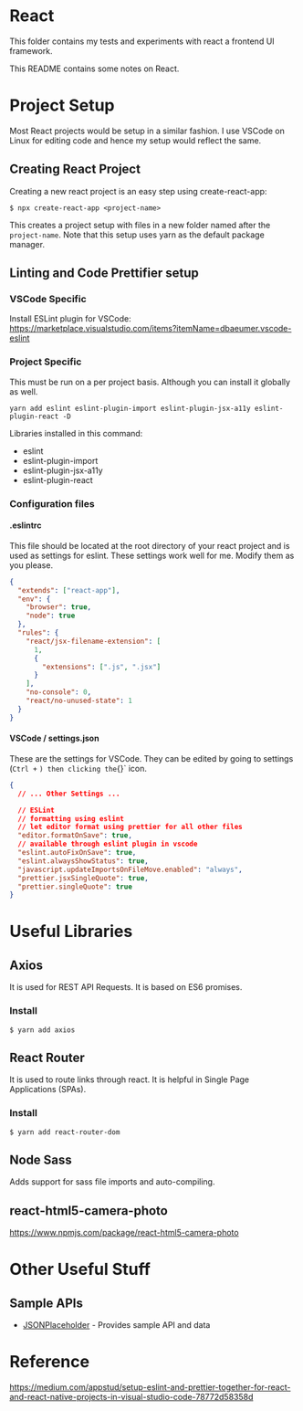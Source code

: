 # React

This folder contains my tests and experiments with react a frontend UI framework.

This README contains some notes on React.

# Project Setup

Most React projects would be setup in a similar fashion. I use VSCode on Linux for editing code and hence my setup would reflect the same.

## Creating React Project

Creating a new react project is an easy step using create-react-app:

```
$ npx create-react-app <project-name>
```

This creates a project setup with files in a new folder named after the `project-name`. Note that this setup uses yarn as the default package manager.

## Linting and Code Prettifier setup

### VSCode Specific

Install ESLint plugin for VSCode: <https://marketplace.visualstudio.com/items?itemName=dbaeumer.vscode-eslint>

### Project Specific

This must be run on a per project basis. Although you can install it globally as well.

```
yarn add eslint eslint-plugin-import eslint-plugin-jsx-a11y eslint-plugin-react -D
```

Libraries installed in this command:

- eslint
- eslint-plugin-import
- eslint-plugin-jsx-a11y
- eslint-plugin-react

### Configuration files

#### .eslintrc

This file should be located at the root directory of your react project and is used as settings for eslint. These settings work well for me. Modify them as you please.

```json
{
  "extends": ["react-app"],
  "env": {
    "browser": true,
    "node": true
  },
  "rules": {
    "react/jsx-filename-extension": [
      1,
      {
        "extensions": [".js", ".jsx"]
      }
    ],
    "no-console": 0,
    "react/no-unused-state": 1
  }
}
```

#### VSCode / settings.json

These are the settings for VSCode. They can be edited by going to settings (`Ctrl +` `) then clicking the`{}` icon.

```json
{
  // ... Other Settings ...

  // ESLint
  // formatting using eslint
  // let editor format using prettier for all other files
  "editor.formatOnSave": true,
  // available through eslint plugin in vscode
  "eslint.autoFixOnSave": true,
  "eslint.alwaysShowStatus": true,
  "javascript.updateImportsOnFileMove.enabled": "always",
  "prettier.jsxSingleQuote": true,
  "prettier.singleQuote": true
}
```

# Useful Libraries

## Axios

It is used for REST API Requests. It is based on ES6 promises.

### Install

```
$ yarn add axios
```

## React Router

It is used to route links through react. It is helpful in Single Page Applications (SPAs).

### Install

```
$ yarn add react-router-dom
```

## Node Sass

Adds support for sass file imports and auto-compiling.

## react-html5-camera-photo

https://www.npmjs.com/package/react-html5-camera-photo

# Other Useful Stuff

## Sample APIs

- [JSONPlaceholder](https://jsonplaceholder.typicode.com/) - Provides sample API and data

# Reference

<https://medium.com/appstud/setup-eslint-and-prettier-together-for-react-and-react-native-projects-in-visual-studio-code-78772d58358d>
